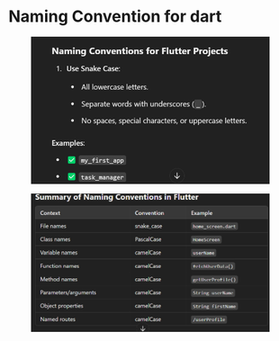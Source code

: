 # Naming Convention for dart

<figure><img src=".gitbook/assets/image (26).png" alt=""><figcaption></figcaption></figure>

<figure><img src=".gitbook/assets/image (25).png" alt=""><figcaption></figcaption></figure>
